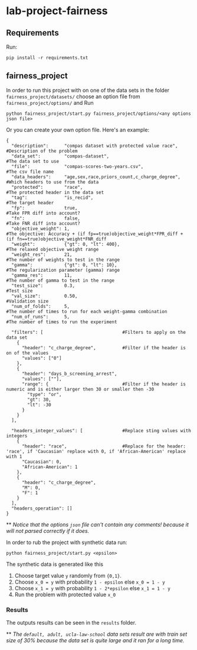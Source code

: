 # lab-project-fairness


## Requirements
Run:
```
pip install -r requirements.txt
```


## fairness_project
In order to run this project with on one of the data sets in the folder ```fairness_project/datasets/``` choose an option
file from ```fairness_project/options/``` and Run
```
python fairness_project/start.py fairness_project/options/<any options json file>
```

Or you can create your own option file. Here's an example:
```
{
  "description":      "compas dataset with protected value race",   #Description of the problem
  "data_set":         "compas-dataset",                             #The data set to use
  "file":             "compas-scores-two-years.csv",                #The csv file name
  "data_headers":     "age,sex,race,priors_count,c_charge_degree",  #Which headers to use from the data
  "protected":        "race",                                       #The protected header in the data set
  "tag":              "is_recid",                                   #The target header
  "fp":               true,                                         #Take FPR diff into account?
  "fn":               false,                                        #Take FNR diff into account?
  "objective_weight": 1,                                            #The objective: Accuracy + (if fp==true)objective_weight*FPR_diff + (if fn==true)objective_weight*FNR_diff
  "weight":           {"gt": 0, "lt": 400},                         #The relaxed objective weight range
  "weight_res":       21,                                           #The number of weights to test in the range 
  "gamma":            {"gt": 0, "lt": 10},                          #The regularization parameter (gamma) range
  "gamma_res":        11,                                           #The number of gamma to test in the range
  "test_size":        0.3,                                          #Test size
  "val_size":         0.50,                                         #Validation size
  "num_of_folds":     5,                                            #The number of times to run for each weight-gamma combination 
  "num_of_runs":      5,                                            #The number of times to run the experiment
  
  "filters": [                              #Filters to apply on the data set
    {
      "header": "c_charge_degree",          #Filter if the header is on of the values
      "values": ["0"]
    },
    {
      "header": "days_b_screening_arrest",
      "values": [""],
      "range": {                            #Filter if the header is numeric and is either larger then 30 or smaller then -30
        "type": "or",
        "gt": 30,
        "lt": -30
      }
    }
  ],

  "headers_integer_values": [               #Replace sting values with integers
    {
      "header": "race",                     #Replace for the header: 'race', if 'Caucasian' replace with 0, if 'African-American' replace with 1 
      "Caucasian": 0,
      "African-American": 1
    },
    {
      "header": "c_charge_degree",
      "M": 0,
      "F": 1
    }
  ],
  "headers_operation": []
}

```

** _Notice that the options ```json``` file can't contain any comments! because it will not parsed correctly if it does._

In order to rub the project with synthetic data run:
```
python fairness_project/start.py <epsilon>
```

The synthetic data is generated like this
1. Choose target value ```y``` randomly from ```{0,1}```.
2. Choose ```x_0 = y``` with probability ```1 - epsilon``` else ```x_0 = 1 - y```
3. Choose ```x_1 = y``` with probability ```1 - 2*epsilon``` else ```x_1 = 1 - y```
4. Run the problem with protected value ```x_0```

### Results
The outputs results can be seen in the ```results``` folder.

** _The ```default, adult, ucla-law-school``` data sets result are with train set size of 30% because the data set is quite large and it ran for a long time._


